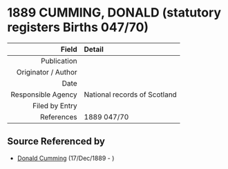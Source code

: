 ﻿---
layout: page
permalink: /sources/s88980741
---

# 1889 CUMMING, DONALD (statutory registers Births 047/70)

Field | Detail
---:|:---
Publication | 
Originator / Author | 
Date | 
Responsible Agency | National records of Scotland
Filed by Entry | 
References | 1889 047/70

## Source Referenced by

* [Donald Cumming](../people/@i89853996@-donald-cumming-b1889-12-17-d.md) (17/Dec/1889 - )
